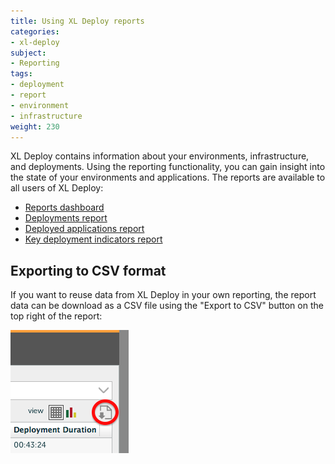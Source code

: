 ```yaml
---
title: Using XL Deploy reports
categories:
- xl-deploy
subject:
- Reporting
tags:
- deployment
- report
- environment
- infrastructure
weight: 230
---
```


XL Deploy contains information about your environments, infrastructure, and deployments. Using the reporting functionality, you can gain insight into the state of your environments and applications. The reports are available to all users of XL Deploy:

* [Reports dashboard](/xl-deploy/concept/xl-deploy-report-dashboard.html)
* [Deployments report](/xl-deploy/concept/xl-deploy-deployments-report.html)
* [Deployed applications report](/xl-deploy/concept/xl-deploy-deployed-applications-report.html)
* [Key deployment indicators report](/xl-deploy/concept/xl-deploy-key-deployment-indicators-report.html)

## Exporting to CSV format

If you want to reuse data from XL Deploy in your own reporting, the report data can be download as a CSV file using the "Export to CSV" button on the top right of the report:

![Export to CSV](images/reports-export-to-csv.png "Export to CSV")
